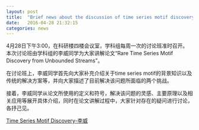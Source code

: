 ```yaml
---
layout: post
title:  "Brief news about the discussion of time series motif discovery"
date:   2016-04-28 21:32:15
categories: news
---
```


4月28日下午3:00，在科研楼四楼会议室，学科组每周一次的讨论班准时召开。本次讨论班由学科组的李威同学为大家讲解论文“Rare Time Series Motif Discovery from Unbounded Streams”。

在讨论班上，李威同学首先向大家补充介绍关于time series motif的背景知识以及传统的解决方案等，并向大家描述了目前解决该问题所面临的两个挑战。

接着，李威同学从论文所使用的定义和符号，解决该问题的灵感、主要原理以及相关应用等展开具体介绍，同时在论文讲解过程中，大家针对存在的疑问进行讨论，各抒己见。

<a href ="{{site.url}}/files/2016-04-28-1.ppt">Time Series Motif Discovery-李威</a>

